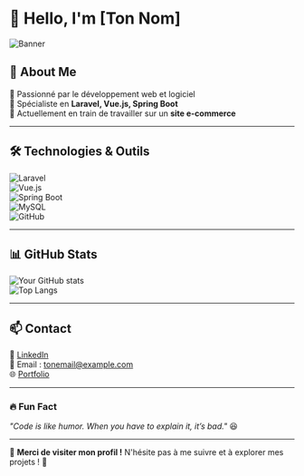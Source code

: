 # 👋 Hello, I'm [Ton Nom]  

![Banner](https://via.placeholder.com/1200x400?text=Bienvenue+sur+mon+GitHub)  

## 🚀 About Me  
🔹 Passionné par le développement web et logiciel  
🔹 Spécialiste en **Laravel, Vue.js, Spring Boot**  
🔹 Actuellement en train de travailler sur un **site e-commerce**  

---

## 🛠️ Technologies & Outils  
![Laravel](https://img.shields.io/badge/Laravel-FF2D20?style=for-the-badge&logo=laravel&logoColor=white)  
![Vue.js](https://img.shields.io/badge/Vue.js-4FC08D?style=for-the-badge&logo=vue.js&logoColor=white)  
![Spring Boot](https://img.shields.io/badge/Spring%20Boot-6DB33F?style=for-the-badge&logo=spring-boot&logoColor=white)  
![MySQL](https://img.shields.io/badge/MySQL-005C84?style=for-the-badge&logo=mysql&logoColor=white)  
![GitHub](https://img.shields.io/badge/GitHub-181717?style=for-the-badge&logo=github&logoColor=white)  

---

## 📊 GitHub Stats  
![Your GitHub stats](https://github-readme-stats.vercel.app/api?username=TonNomGitHub&show_icons=true&theme=radical)  
![Top Langs](https://github-readme-stats.vercel.app/api/top-langs/?username=TonNomGitHub&layout=compact&theme=radical)  

---

## 📫 Contact  
💼 [LinkedIn](https://www.linkedin.com/in/tonprofil)  
📧 Email : [tonemail@example.com](mailto:tonemail@example.com)  
🌐 [Portfolio](https://tonsite.com)  

---

### 🔥 Fun Fact  
_"Code is like humor. When you have to explain it, it’s bad."_ 😆  

---

💖 **Merci de visiter mon profil !** N'hésite pas à me suivre et à explorer mes projets ! 🚀
